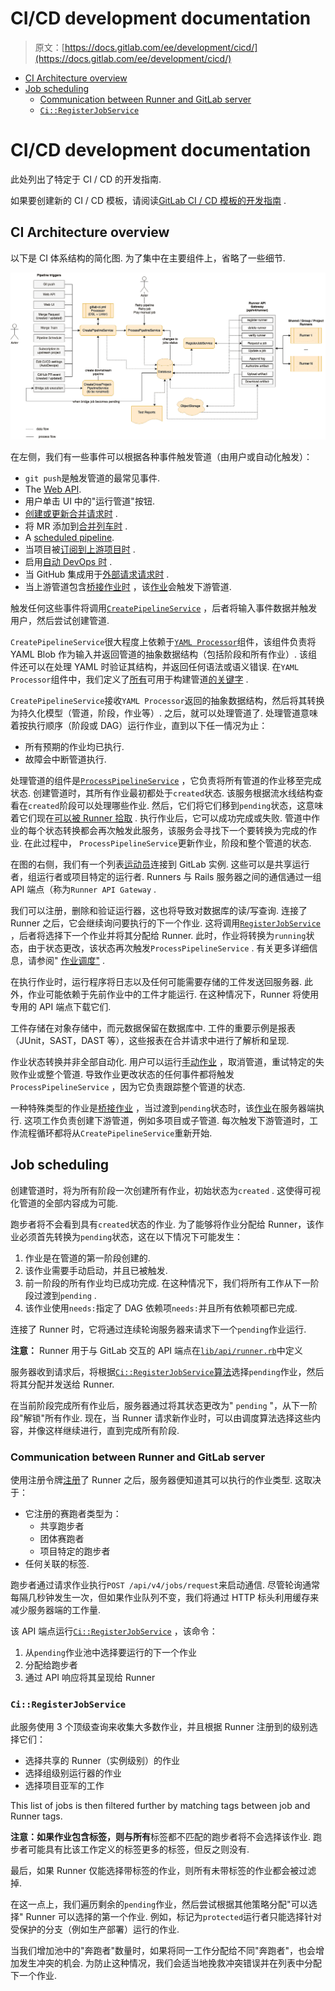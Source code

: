 # CI/CD development documentation

> 原文：[https://docs.gitlab.com/ee/development/cicd/](https://docs.gitlab.com/ee/development/cicd/)

*   [CI Architecture overview](#ci-architecture-overview)
*   [Job scheduling](#job-scheduling)
    *   [Communication between Runner and GitLab server](#communication-between-runner-and-gitlab-server)
    *   [`Ci::RegisterJobService`](#ciregisterjobservice)

# CI/CD development documentation[](#cicd-development-documentation "Permalink")

此处列出了特定于 CI / CD 的开发指南.

如果要创建新的 CI / CD 模板，请阅读[GitLab CI / CD 模板的开发指南](templates.html) .

## CI Architecture overview[](#ci-architecture-overview "Permalink")

以下是 CI 体系结构的简化图. 为了集中在主要组件上，省略了一些细节.

[![CI software architecture](img/8069500bf085102224933129529dfa12.png)](img/ci_architecture.png)

在左侧，我们有一些事件可以根据各种事件触发管道（由用户或自动化触发）：

*   `git push`是触发管道的最常见事件.
*   The [Web API](../../api/pipelines.html#create-a-new-pipeline).
*   用户单击 UI 中的"运行管道"按钮.
*   [创建或更新合并请求时](../../ci/merge_request_pipelines/index.html#pipelines-for-merge-requests) .
*   将 MR 添加到[合并列车时](../../ci/merge_request_pipelines/pipelines_for_merged_results/merge_trains/index.html#merge-trains-premium) .
*   A [scheduled pipeline](../../ci/pipelines/schedules.html#pipeline-schedules).
*   当项目被[订阅到上游项目时](../../ci/multi_project_pipelines.html#trigger-a-pipeline-when-an-upstream-project-is-rebuilt) .
*   启用[自动 DevOps 时](../../topics/autodevops/index.html) .
*   当 GitHub 集成用于[外部请求请求时](../../ci/ci_cd_for_external_repos/index.html#pipelines-for-external-pull-requests) .
*   当上游管道包含[桥接作业时](../../ci/yaml/README.html#trigger) ，该[作业](../../ci/yaml/README.html#trigger)会触发下游管道.

触发任何这些事件将调用[`CreatePipelineService`](https://gitlab.com/gitlab-org/gitlab/-/blob/master/app/services/ci/create_pipeline_service.rb) ，后者将输入事件数据并触发用户，然后尝试创建管道.

`CreatePipelineService`很大程度上依赖于[`YAML Processor`](https://gitlab.com/gitlab-org/gitlab/-/blob/master/lib/gitlab/ci/yaml_processor.rb)组件，该组件负责将 YAML Blob 作为输入并返回管道的抽象数据结构（包括阶段和所有作业）. 该组件还可以在处理 YAML 时验证其结构，并返回任何语法或语义错误. 在`YAML Processor`组件中，我们定义了[所有](../../ci/yaml/README.html)可用于构建管道[的关键字](../../ci/yaml/README.html) .

`CreatePipelineService`接收`YAML Processor`返回的抽象数据结构，然后将其转换为持久化模型（管道，阶段，作业等）. 之后，就可以处理管道了. 处理管道意味着按执行顺序（阶段或 DAG）运行作业，直到以下任一情况为止：

*   所有预期的作业均已执行.
*   故障会中断管道执行.

处理管道的组件是[`ProcessPipelineService`](https://gitlab.com/gitlab-org/gitlab/-/blob/master/app/services/ci/process_pipeline_service.rb) ，它负责将所有管道的作业移至完成状态. 创建管道时，其所有作业最初都处于`created`状态. 该服务根据流水线结构查看在`created`阶段可以处理哪些作业. 然后，它们将它们移到`pending`状态，这意味着它们现在[可以被 Runner 拾取](#job-scheduling) . 执行作业后，它可以成功完成或失败. 管道中作业的每个状态转换都会再次触发此服务，该服务会寻找下一个要转换为完成的作业. 在此过程中， `ProcessPipelineService`更新作业，阶段和整个管道的状态.

在图的右侧，我们有一个列表[运动员](../../ci/runners/README.html#configuring-gitlab-runners)连接到 GitLab 实例. 这些可以是共享运行者，组运行者或项目特定的运行者. Runners 与 Rails 服务器之间的通信通过一组 API 端点（称为`Runner API Gateway` .

我们可以注册，删除和验证运行器，这也将导致对数据库的读/写查询. 连接了 Runner 之后，它会继续询问要执行的下一个作业. 这将调用[`RegisterJobService`](https://gitlab.com/gitlab-org/gitlab/blob/master/app/services/ci/register_job_service.rb) ，后者将选择下一个作业并将其分配给 Runner. 此时，作业将转换为`running`状态，由于状态更改，该状态再次触发`ProcessPipelineService` . 有关更多详细信息，请参阅" [作业调度"](#job-scheduling) .

在执行作业时，运行程序将日志以及任何可能需要存储的工件发送回服务器. 此外，作业可能依赖于先前作业中的工件才能运行. 在这种情况下，Runner 将使用专用的 API 端点下载它们.

工件存储在对象存储中，而元数据保留在数据库中. 工件的重要示例是报表（JUnit，SAST，DAST 等），这些报表在合并请求中进行了解析和呈现.

作业状态转换并非全部自动化. 用户可以运行[手动作业](../../ci/yaml/README.html#whenmanual) ，取消管道，重试特定的失败作业或整个管道. 导致作业更改状态的任何事件都将触发`ProcessPipelineService` ，因为它负责跟踪整个管道的状态.

一种特殊类型的作业是[桥接作业](../../ci/yaml/README.html#trigger) ，当过渡到`pending`状态时，该[作业](../../ci/yaml/README.html#trigger)在服务器端执行. 这项工作负责创建下游管道，例如多项目或子管道. 每次触发下游管道时，工作流程循环都将从`CreatePipelineService`重新开始.

## Job scheduling[](#job-scheduling "Permalink")

创建管道时，将为所有阶段一次创建所有作业，初始状态为`created` . 这使得可视化管道的全部内容成为可能.

跑步者将不会看到具有`created`状态的作业. 为了能够将作业分配给 Runner，该作业必须首先转换为`pending`状态，这在以下情况下可能发生：

1.  作业是在管道的第一阶段创建的.
2.  该作业需要手动启动，并且已被触发.
3.  前一阶段的所有作业均已成功完成. 在这种情况下，我们将所有工作从下一阶段过渡到`pending` .
4.  该作业使用`needs:`指定了 DAG 依赖项`needs:`并且所有依赖项都已完成.

连接了 Runner 时，它将通过连续轮询服务器来请求下一个`pending`作业运行.

**注意：** Runner 用于与 GitLab 交互的 API 端点在[`lib/api/runner.rb`](https://gitlab.com/gitlab-org/gitlab/blob/master/lib/api/runner.rb)中定义

服务器收到请求后，将根据[`Ci::RegisterJobService`算法](#ciregisterjobservice)选择`pending`作业，然后将其分配并发送给 Runner.

在当前阶段完成所有作业后，服务器通过将其状态更改为" `pending` "，从下一阶段"解锁"所有作业. 现在，当 Runner 请求新作业时，可以由调度算法选择这些内容，并像这样继续进行，直到完成所有阶段.

### Communication between Runner and GitLab server[](#communication-between-runner-and-gitlab-server "Permalink")

使用注册令牌[注册](https://docs.gitlab.com/runner/register/)了 Runner 之后，服务器便知道其可以执行的作业类型. 这取决于：

*   它注册的赛跑者类型为：
    *   共享跑步者
    *   团体赛跑者
    *   项目特定的跑步者
*   任何关联的标签.

跑步者通过请求作业执行`POST /api/v4/jobs/request`来启动通信. 尽管轮询通常每隔几秒钟发生一次，但如果作业队列不变，我们将通过 HTTP 标头利用缓存来减少服务器端的工作量.

该 API 端点运行[`Ci::RegisterJobService`](https://gitlab.com/gitlab-org/gitlab/blob/master/app/services/ci/register_job_service.rb) ，该命令：

1.  从`pending`作业池中选择要运行的下一个作业
2.  分配给跑步者
3.  通过 API 响应将其呈现给 Runner

### `Ci::RegisterJobService`[](#ciregisterjobservice "Permalink")

此服务使用 3 个顶级查询来收集大多数作业，并且根据 Runner 注册到的级别选择它们：

*   选择共享的 Runner（实例级别）的作业
*   选择组级别运行器的作业
*   选择项目亚军的工作

This list of jobs is then filtered further by matching tags between job and Runner tags.

**注意：**如果作业包含标签，则与**所有**标签都不匹配的跑步者将不会选择该作业. 跑步者可能具有比该工作定义的标签更多的标签，但反之则没有.

最后，如果 Runner 仅能选择带标签的作业，则所有未带标签的作业都会被过滤掉.

在这一点上，我们遍历剩余的`pending`作业，然后尝试根据其他策略分配"可以选择" Runner 可以选择的第一个作业. 例如，标记为`protected`运行者只能选择针对受保护的分支（例如生产部署）运行的作业.

当我们增加池中的"奔跑者"数量时，如果将同一工作分配给不同"奔跑者"，也会增加发生冲突的机会. 为防止这种情况，我们会适当地挽救冲突错误并在列表中分配下一个作业.